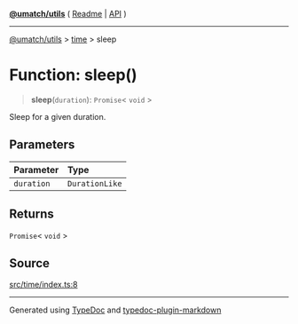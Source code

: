 [**@umatch/utils**](../../README.md) ( [Readme](../../README.md) \| [API](../../API.md) )

---

[@umatch/utils](../../API.md) > [time](../README.md) > sleep

# Function: sleep()

> **sleep**(`duration`): `Promise`\< `void` \>

Sleep for a given duration.

## Parameters

| Parameter  | Type           |
| :--------- | :------------- |
| `duration` | `DurationLike` |

## Returns

`Promise`\< `void` \>

## Source

[src/time/index.ts:8](https://github.com/umatch-oficial/utils/blob/a9008ad/src/time/index.ts#L8)

---

Generated using [TypeDoc](https://typedoc.org/) and [typedoc-plugin-markdown](https://www.npmjs.com/package/typedoc-plugin-markdown)
